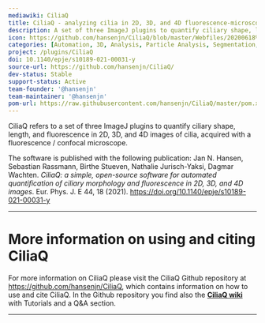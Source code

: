```yaml
---
mediawiki: CiliaQ
title: CiliaQ - analyzing cilia in 2D, 3D, and 4D fluorescence-microscopy images
description: A set of three ImageJ plugins to quantify ciliary shape, length, and fluorescence in 2D, 3D, and 4D images of cilia.
icon: https://github.com/hansenjn/CiliaQ/blob/master/Webfiles/20200618%20CiliaQ%20Logo%20Small.png
categories: [Automation, 3D, Analysis, Particle Analysis, Segmentation, Object Detection, Colocalization, Tracking, Cilia]
project: /plugins/CiliaQ
doi: 10.1140/epje/s10189-021-00031-y
source-url: https://github.com/hansenjn/CiliaQ/
dev-status: Stable
support-status: Active
team-founder: '@hansenjn'
team-maintainer: '@hansenjn'
pom-url: https://raw.githubusercontent.com/hansenjn/CiliaQ/master/pom.xml
---
```


CiliaQ refers to a set of three ImageJ plugins to quantify ciliary shape, length, and fluorescence in 2D, 3D, and 4D images of cilia,
acquired with a fluorescence / confocal microscope. 

The software is published with the following publication:
Jan N. Hansen, Sebastian Rassmann, Birthe Stueven, Nathalie Jurisch-Yaksi, Dagmar Wachten. 
*CiliaQ: a simple, open-source software for automated quantification of ciliary morphology and fluorescence in 2D, 3D, and 4D images*. 
Eur. Phys. J. E 44, 18 (2021). https://doi.org/10.1140/epje/s10189-021-00031-y

------------------------------------------------------------------------
# More information on using and citing CiliaQ
For more information on CiliaQ please visit the CiliaQ Github repository at https://github.com/hansenjn/CiliaQ,
which contains information on how to use and cite CiliaQ.
In the Github repository you find also the **[CiliaQ wiki](https://github.com/hansenjn/CiliaQ/wiki/Home/)** with Tutorials and a Q&A section. 

------------------------------------------------------------------------

